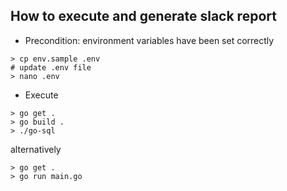## How to execute and generate slack report
- Precondition: environment variables have been set correctly
```
> cp env.sample .env
# update .env file
> nano .env
```
- Execute
```
> go get .
> go build .
> ./go-sql
```
alternatively
```
> go get .
> go run main.go
```